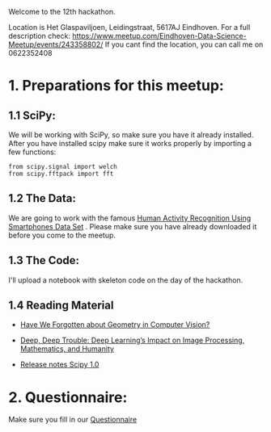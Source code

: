 Welcome to the 12th hackathon.

Location is Het Glaspaviljoen, Leidingstraat, 5617AJ Eindhoven.
For a full description check: https://www.meetup.com/Eindhoven-Data-Science-Meetup/events/243358802/
If you cant find the location, you can call me on 0622352408


# 1. Preparations for this meetup:

## 1.1 SciPy:
We will be working with SciPy, so make  sure you have it already installed. 
After you have installed scipy make sure it works properly by importing a few functions:
```
from scipy.signal import welch
from scipy.fftpack import fft
```

## 1.2 The Data:
We are going to work with the famous [
Human Activity Recognition Using Smartphones Data Set](https://archive.ics.uci.edu/ml/datasets/human+activity+recognition+using+smartphones) . 
Please make sure you have already downloaded it before you come to the meetup. 

## 1.3 The Code:
I'll upload a notebook with skeleton code on the day of the hackathon.

## 1.4 Reading Material
+ [Have We Forgotten about Geometry in Computer Vision?](https://alexgkendall.com/computer_vision/have_we_forgotten_about_geometry_in_computer_vision/)

+ [Deep, Deep Trouble: Deep Learning’s Impact on Image Processing, Mathematics, and Humanity](https://sinews.siam.org/Details-Page/deep-deep-trouble)

+ [Release notes Scipy 1.0](https://scipy.github.io/devdocs/release.1.0.0.html)

# 2. Questionnaire:
Make sure you fill in our [Questionnaire](https://docs.google.com/forms/d/e/1FAIpQLSfG3qudK691ZxcaKncwiNkj2Ncn8PnXl0-2aug-Bz78DgnIIg/viewform)

